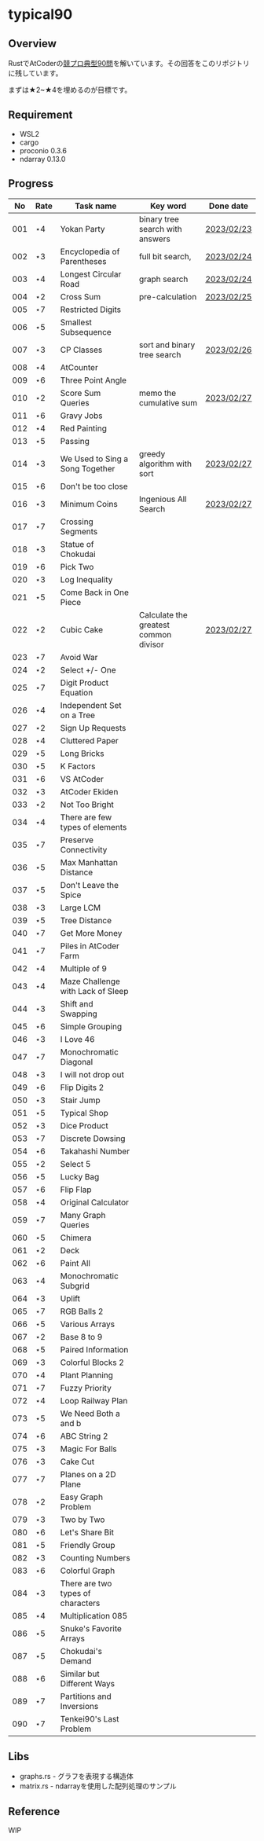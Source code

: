 # typical90

## Overview

RustでAtCoderの[競プロ典型90問](https://atcoder.jp/contests/typical90/tasks)を解いています。その回答をこのリポジトリに残しています。

まずは★2~★4を埋めるのが目標です。

## Requirement

- WSL2
- cargo
- proconio 0.3.6
- ndarray 0.13.0

## Progress

| No  | Rate | Task name                         | Key word                              | Done date                                                                                 |
| --- | ---- | --------------------------------- | ------------------------------------- | ----------------------------------------------------------------------------------------- |
| 001 | ⋆4   | Yokan Party                       | binary tree search with answers       | [2023/02/23](https://github.com/tm-hack/typical90/blob/master/src/proublems/task001.rs)   |
| 002 | ⋆3   | Encyclopedia of Parentheses       | full bit search,                      | [2023/02/24](https://github.com/tm-hack/typical90/blob/master/src/proublems/task002.rs)   |
| 003 | ⋆4   | Longest Circular Road             | graph search                          | [2023/02/24](https://github.com/tm-hack/typical90/blob/master/src/proublems/task003.rs)   |
| 004 | ⋆2   | Cross Sum                         | pre-calculation                       | [2023/02/25](https://github.com/tm-hack/typical90/blob/master/src/proublems/task004.rs)   |
| 005 | ⋆7   | Restricted Digits                 |                                       |                                                                                           |
| 006 | ⋆5   | Smallest Subsequence              |                                       |                                                                                           |
| 007 | ⋆3   | CP Classes                        | sort and binary tree search           | [2023/02/26](https://github.com/tm-hack/typical90/blob/master/src/proublems/task007.rs)   |
| 008 | ⋆4   | AtCounter                         |                                       |                                                                                           |
| 009 | ⋆6   | Three Point Angle                 |                                       |                                                                                           |
| 010 | ⋆2   | Score Sum Queries                 | memo the cumulative sum               | [2023/02/27](https://github.com/tm-hack/typical90/blob/master/src/proublems/task010.rs)   |
| 011 | ⋆6   | Gravy Jobs                        |                                       |                                                                                           |
| 012 | ⋆4   | Red Painting                      |                                       |                                                                                           |
| 013 | ⋆5   | Passing                           |                                       |                                                                                           |
| 014 | ⋆3   | We Used to Sing a Song Together   | greedy algorithm with sort            | [2023/02/27](https://github.com/tm-hack/typical90/blob/master/src/proublems/task014.rs)   |
| 015 | ⋆6   | Don't be too close                |                                       |                                                                                           |
| 016 | ⋆3   | Minimum Coins                     | Ingenious All Search                  | [2023/02/27](https://github.com/tm-hack/typical90/blob/master/src/proublems/task016.rs)   |
| 017 | ⋆7   | Crossing Segments                 |                                       |                                                                                           |
| 018 | ⋆3   | Statue of Chokudai                |                                       |                                                                                           |
| 019 | ⋆6   | Pick Two                          |                                       |                                                                                           |
| 020 | ⋆3   | Log Inequality                    |                                       |                                                                                           |
| 021 | ⋆5   | Come Back in One Piece            |                                       |                                                                                           |
| 022 | ⋆2   | Cubic Cake                        | Calculate the greatest common divisor | [2023/02/27](<https://github.com/tm-hack/typical90/blob/master/src/proublems/task010.rs>) |
| 023 | ⋆7   | Avoid War                         |                                       |                                                                                           |
| 024 | ⋆2   | Select +/- One                    |                                       |                                                                                           |
| 025 | ⋆7   | Digit Product Equation            |                                       |                                                                                           |
| 026 | ⋆4   | Independent Set on a Tree         |                                       |                                                                                           |
| 027 | ⋆2   | Sign Up Requests                  |                                       |                                                                                           |
| 028 | ⋆4   | Cluttered Paper                   |                                       |                                                                                           |
| 029 | ⋆5   | Long Bricks                       |                                       |                                                                                           |
| 030 | ⋆5   | K Factors                         |                                       |                                                                                           |
| 031 | ⋆6   | VS AtCoder                        |                                       |                                                                                           |
| 032 | ⋆3   | AtCoder Ekiden                    |                                       |                                                                                           |
| 033 | ⋆2   | Not Too Bright                    |                                       |                                                                                           |
| 034 | ⋆4   | There are few types of elements   |                                       |                                                                                           |
| 035 | ⋆7   | Preserve Connectivity             |                                       |                                                                                           |
| 036 | ⋆5   | Max Manhattan Distance            |                                       |                                                                                           |
| 037 | ⋆5   | Don't Leave the Spice             |                                       |                                                                                           |
| 038 | ⋆3   | Large LCM                         |                                       |                                                                                           |
| 039 | ⋆5   | Tree Distance                     |                                       |                                                                                           |
| 040 | ⋆7   | Get More Money                    |                                       |                                                                                           |
| 041 | ⋆7   | Piles in AtCoder Farm             |                                       |                                                                                           |
| 042 | ⋆4   | Multiple of 9                     |                                       |                                                                                           |
| 043 | ⋆4   | Maze Challenge with Lack of Sleep |                                       |                                                                                           |
| 044 | ⋆3   | Shift and Swapping                |                                       |                                                                                           |
| 045 | ⋆6   | Simple Grouping                   |                                       |                                                                                           |
| 046 | ⋆3   | I Love 46                         |                                       |                                                                                           |
| 047 | ⋆7   | Monochromatic Diagonal            |                                       |                                                                                           |
| 048 | ⋆3   | I will not drop out               |                                       |                                                                                           |
| 049 | ⋆6   | Flip Digits 2                     |                                       |                                                                                           |
| 050 | ⋆3   | Stair Jump                        |                                       |                                                                                           |
| 051 | ⋆5   | Typical Shop                      |                                       |                                                                                           |
| 052 | ⋆3   | Dice Product                      |                                       |                                                                                           |
| 053 | ⋆7   | Discrete Dowsing                  |                                       |                                                                                           |
| 054 | ⋆6   | Takahashi Number                  |                                       |                                                                                           |
| 055 | ⋆2   | Select 5                          |                                       |                                                                                           |
| 056 | ⋆5   | Lucky Bag                         |                                       |                                                                                           |
| 057 | ⋆6   | Flip Flap                         |                                       |                                                                                           |
| 058 | ⋆4   | Original Calculator               |                                       |                                                                                           |
| 059 | ⋆7   | Many Graph Queries                |                                       |                                                                                           |
| 060 | ⋆5   | Chimera                           |                                       |                                                                                           |
| 061 | ⋆2   | Deck                              |                                       |                                                                                           |
| 062 | ⋆6   | Paint All                         |                                       |                                                                                           |
| 063 | ⋆4   | Monochromatic Subgrid             |                                       |                                                                                           |
| 064 | ⋆3   | Uplift                            |                                       |                                                                                           |
| 065 | ⋆7   | RGB Balls 2                       |                                       |                                                                                           |
| 066 | ⋆5   | Various Arrays                    |                                       |                                                                                           |
| 067 | ⋆2   | Base 8 to 9                       |                                       |                                                                                           |
| 068 | ⋆5   | Paired Information                |                                       |                                                                                           |
| 069 | ⋆3   | Colorful Blocks 2                 |                                       |                                                                                           |
| 070 | ⋆4   | Plant Planning                    |                                       |                                                                                           |
| 071 | ⋆7   | Fuzzy Priority                    |                                       |                                                                                           |
| 072 | ⋆4   | Loop Railway Plan                 |                                       |                                                                                           |
| 073 | ⋆5   | We Need Both a and b              |                                       |                                                                                           |
| 074 | ⋆6   | ABC String 2                      |                                       |                                                                                           |
| 075 | ⋆3   | Magic For Balls                   |                                       |                                                                                           |
| 076 | ⋆3   | Cake Cut                          |                                       |                                                                                           |
| 077 | ⋆7   | Planes on a 2D Plane              |                                       |                                                                                           |
| 078 | ⋆2   | Easy Graph Problem                |                                       |                                                                                           |
| 079 | ⋆3   | Two by Two                        |                                       |                                                                                           |
| 080 | ⋆6   | Let's Share Bit                   |                                       |                                                                                           |
| 081 | ⋆5   | Friendly Group                    |                                       |                                                                                           |
| 082 | ⋆3   | Counting Numbers                  |                                       |                                                                                           |
| 083 | ⋆6   | Colorful Graph                    |                                       |                                                                                           |
| 084 | ⋆3   | There are two types of characters |                                       |                                                                                           |
| 085 | ⋆4   | Multiplication 085                |                                       |                                                                                           |
| 086 | ⋆5   | Snuke's Favorite Arrays           |                                       |                                                                                           |
| 087 | ⋆5   | Chokudai's Demand                 |                                       |                                                                                           |
| 088 | ⋆6   | Similar but Different Ways        |                                       |                                                                                           |
| 089 | ⋆7   | Partitions and Inversions         |                                       |                                                                                           |
| 090 | ⋆7   | Tenkei90's Last Problem           |                                       |                                                                                           |

## Libs

- graphs.rs - グラフを表現する構造体
- matrix.rs - ndarrayを使用した配列処理のサンプル

## Reference

WIP
